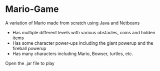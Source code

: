 # Mario-Game
A variation of Mario made from scratch using Java and Netbeans

- Has multiple different levels with various obstacles, coins and hidden items
- Has some character power-ups including the giant powerup and the fireball powerup
- Has many characters including Mario, Bowser, turtles, etc.

Open the .jar file to play
